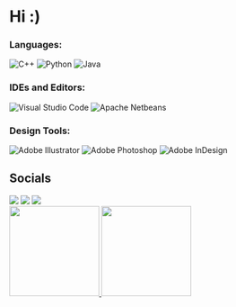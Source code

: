 <h1> Hi :)</h1>

<h3 style='left'>Languages:</h3>
<div style='left'>
<img alt="C++" src="https://img.shields.io/badge/c++-%2300599C.svg?style=for-the-badge&logo=c%2B%2B&logoColor=white"/>
<img alt="Python" src="https://img.shields.io/badge/python-3670A0?style=for-the-badge&logo=python&logoColor=ffdd54"/>
<img alt="Java" src="https://img.shields.io/badge/Java-ED8B00?style=for-the-badge&logo=java&logoColor=white"/>
</div> 
 
<h3 style='left'>IDEs and Editors:</h3>
<div style='left'>
<img alt="Visual Studio Code" src="https://img.shields.io/badge/VisualStudioCode-83818E.svg?style=for-the-badge&logo=visual-studio-code&logoColor=white"/>
<img alt="Apache Netbeans" src="https://img.shields.io/badge/apache%20netbeans-1B6AC6?style=for-the-badge&logo=apache%20netbeans%20IDE&logoColor=white"/>
</div>

<h3 align="left">Design Tools:</h3>
<div style='left'>
<img alt="Adobe Illustrator" src="https://img.shields.io/badge/Adobe%20Illustrator-FF9A00?style=for-the-badge&logo=adobe%20illustrator&logoColor=white"/>
<img alt="Adobe Photoshop" src="https://img.shields.io/badge/Adobe%20Photoshop-31A8FF?style=for-the-badge&logo=Adobe%20Photoshop&logoColor=black"/>
<img alt="Adobe InDesign" src="https://img.shields.io/badge/Adobe%20InDesign-FF3366?style=for-the-badge&logo=Adobe%20InDesign&logoColor=white"/>
</div>

<div style="display: inline_block">
  <h2 >Socials</h2>
   <a href = "mailto:henrique.machado@ufvjm.edu.br"><img src="https://img.shields.io/badge/Gmail-D14836?style=for-the-badge&logo=gmail&logoColor=white" target="_blank"></a>
   <a href="https://www.linkedin.com/in/henrique-machado-5031451b4/" target="_blank"><img src="https://img.shields.io/badge/-LinkedIn-%230077B5?style=for-the-badge&logo=linkedin&logoColor=white" target="_blank"></a>
   <a href = "https://www.behance.net/henrimachado"><img src="https://img.shields.io/badge/-Behance-blue?style=for-the-badge&logo=behance&logoColor=white" target="_blank"></a></div> 
  
<div align="left" style="display: inline_block">
  <a href="https://github.com/henrimachado">
  <img height="160em" src="https://github-readme-stats.vercel.app/api/top-langs/?username=henrimachado&layout=compact&langs_count=7&theme=dracula" style="display: inline_block"/>
  <img height="160em" src="https://github-readme-stats.vercel.app/api?username=henrimachado&show_icons=true&theme=dracula&include_all_commits=true&count_private=true" style="display: inline_block"/>
</div>

